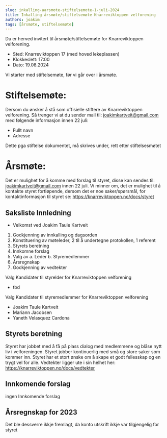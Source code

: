 ```yaml
---
slug: inkalling-aarsmote-stiftelsemote-1-juli-2024
title: Inkalling årsmøte/stiftelsemøte Knarreviktoppen velforening
authors: joakim
tags: [årsmøte, stiftelsemøte]
---
```



Du er herved invitert til årsmøte/stiftelsemøte for Knarreviktoppen velforening.

<!--truncate-->
- Sted: Knarreviktoppen 17 (med hoved lekeplassen)
- Klokkeslett: 17:00
- Dato: 19.08.2024

Vi starter med stiftelsemøte, før vi går over i årsmøte.

# Stiftelsemøte:
Dersom du ønsker å stå som offisielle stiftere av Knarreviktoppen velforening.
Så trenger vi at du sender mail til: joakimkartveit@gmail.com med følgende informasjon
innen 22 juli:

- Fullt navn
- Adresse

Dette pga stiftelse dokumentet, må skrives under, rett etter stiftelsesmøtet


# Årsmøte:
Det er mulighet for å komme med forslag til styret, disse kan sendes til:
joakimkartveit@gmail.com innen 22 juli. Vi minner om, det er mulighet til å kontakte styret
fortløpende, dersom det er noe saker/spørsmål, for kontaktinformasjon til styret se:
https://knarreviktoppen.no/docs/styret

## Saksliste Innledning
- Velkomst ved Joakim Taule Kartveit
1. Godkjenning av innkalling og dagsorden
2. Konstituering av møteleder, 2 til å undertegne protokollen, 1 referent
3. Styrets beretning
4. Innkomne forslag
5. Valg av
   a. Leder
   b. Styremedlemmer
6. Årsregnskap
7. Godkjenning av vedtekter


Valg Kandidater til styrelder for Knarreviktoppen velforening
   * tbd

Valg Kandidater til styremedlemmer for Knarreviktoppen velforening
   * Joakim Taule Kartveit
   * Mariann Jacobsen
   * Yaneth Velasquez Cardona

## Styrets beretning
Styret har jobbet med å få på plass dialog med medlemmene og blåse nytt liv i
velforeningen.
Styret jobber kontinuerlig med små og store saker som kommer inn.
Styret har et stort ønske om å skape et godt fellesskap og en trygt vel for alle.
Vedtekter ligger ute i sin helhet her:
https://knarreviktoppen.no/docs/vedtekter
  
## Innkomende forslag
ingen Innkomende forslag

## Årsregnskap for 2023
Det ble dessverre ikkje fremlagt, da konto utskrift ikkje var tilgjengelig for styret

